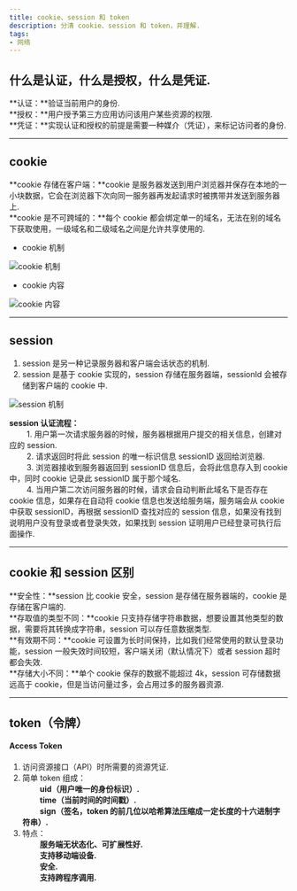 ```yaml
---
title: cookie、session 和 token
description: 分清 cookie、session 和 token，并理解.
tags:
- 网络
---
```


## 什么是认证，什么是授权，什么是凭证.

**认证：**验证当前用户的身份.<br>
**授权：**用户授予第三方应用访问该用户某些资源的权限.<br>
**凭证：**实现认证和授权的前提是需要一种媒介（凭证），来标记访问者的身份.<br>

***

## cookie

**cookie 存储在客户端：**cookie 是服务器发送到用户浏览器并保存在本地的一小块数据，它会在浏览器下次向同一服务器再发起请求时被携带并发送到服务器上.<br>
**cookie 是不可跨域的：**每个 cookie 都会绑定单一的域名，无法在别的域名下获取使用，一级域名和二级域名之间是允许共享使用的.<br>

* cookie 机制

![cookie 机制](https://s1.ax1x.com/2020/11/10/BOksSI.md.png)

* cookie 内容

![cookie 内容](https://s1.ax1x.com/2020/11/10/BOkBYd.png)

***

## session

1. session 是另一种记录服务器和客户端会话状态的机制.<br>
2. session 是基于 cookie 实现的，session 存储在服务器端，sessionId 会被存储到客户端的 cookie 中.<br>

![session 机制](https://s1.ax1x.com/2020/11/11/BXIbdO.png)

**session 认证流程：**<br>
&nbsp;&nbsp;&nbsp;&nbsp;&nbsp;&nbsp;&nbsp;&nbsp;1. 用户第一次请求服务器的时候，服务器根据用户提交的相关信息，创建对应的 session.<br>
&nbsp;&nbsp;&nbsp;&nbsp;&nbsp;&nbsp;&nbsp;&nbsp;2. 请求返回时将此 session 的唯一标识信息 sessionID 返回给浏览器.<br>
&nbsp;&nbsp;&nbsp;&nbsp;&nbsp;&nbsp;&nbsp;&nbsp;3. 浏览器接收到服务器返回到 sessionID 信息后，会将此信息存入到 cookie 中，同时 cookie 记录此 sessionID 属于那个域名.<br>
&nbsp;&nbsp;&nbsp;&nbsp;&nbsp;&nbsp;&nbsp;&nbsp;4. 当用户第二次访问服务器的时候，请求会自动判断此域名下是否存在 cookie 信息，如果存在自动将 cookie 信息也发送给服务端，服务端会从 cookie 中获取 sessionID，再根据 sessionID 查找对应的 session 信息，如果没有找到说明用户没有登录或者登录失效，如果找到 session 证明用户已经登录可执行后面操作.<br>

***

## cookie 和 session 区别

**安全性：**session 比 cookie 安全，session 是存储在服务器端的，cookie 是存储在客户端的.<br>
**存取值的类型不同：**cookie 只支持存储字符串数据，想要设置其他类型的数据，需要将其转换成字符串，session 可以存任意数据类型.<br>
**有效期不同：**cookie 可设置为长时间保持，比如我们经常使用的默认登录功能，session 一般失效时间较短，客户端关闭（默认情况下）或者 session 超时都会失效.<br>
**存储大小不同：**单个 cookie 保存的数据不能超过 4k，session 可存储数据远高于 cookie，但是当访问量过多，会占用过多的服务器资源.<br>

***

## token（令牌）

#### Access Token

1. 访问资源接口（API）时所需要的资源凭证.<br>
2. 简单 token 组成：<br>
&nbsp;&nbsp;&nbsp;&nbsp;&nbsp;&nbsp;&nbsp;&nbsp;**uid（用户唯一的身份标识）.**<br>
&nbsp;&nbsp;&nbsp;&nbsp;&nbsp;&nbsp;&nbsp;&nbsp;**time（当前时间的时间戳）.**<br>
&nbsp;&nbsp;&nbsp;&nbsp;&nbsp;&nbsp;&nbsp;&nbsp;**sign（签名，token 的前几位以哈希算法压缩成一定长度的十六进制字符串）.**<br>
3. 特点：<br>
&nbsp;&nbsp;&nbsp;&nbsp;&nbsp;&nbsp;&nbsp;&nbsp;**服务端无状态化、可扩展性好.**<br>
&nbsp;&nbsp;&nbsp;&nbsp;&nbsp;&nbsp;&nbsp;&nbsp;**支持移动端设备.**<br>
&nbsp;&nbsp;&nbsp;&nbsp;&nbsp;&nbsp;&nbsp;&nbsp;**安全.**<br>
&nbsp;&nbsp;&nbsp;&nbsp;&nbsp;&nbsp;&nbsp;&nbsp;**支持跨程序调用.**<br>


